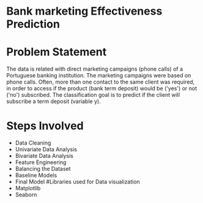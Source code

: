 # Bank marketing Effectiveness Prediction

# Problem Statement
The data is related with direct marketing campaigns (phone calls) of a Portuguese banking institution. The marketing campaigns were based on phone calls. Often, more than one contact to the same client was required, in order to access if the product (bank term deposit) would be ('yes') or not ('no') subscribed. The classification goal is to predict if the client will subscribe a term deposit (variable y).
# Steps Involved
*  Data Cleaning
*  Univariate Data Analysis
*  Bivariate Data Analysis
*  Feature Engineering
*  Balancing the Dataset
*  Baseline Models
*  Final Model
#Libraries used for Data visualization
* Matplotlib
* Seaborn
